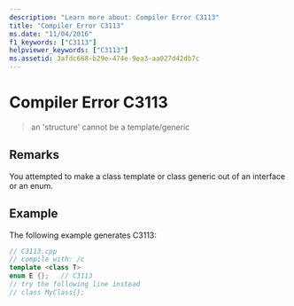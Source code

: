 ```yaml
---
description: "Learn more about: Compiler Error C3113"
title: "Compiler Error C3113"
ms.date: "11/04/2016"
f1_keywords: ["C3113"]
helpviewer_keywords: ["C3113"]
ms.assetid: 3afdc668-b29e-474e-9ea3-aa027d42db7c
---
```

# Compiler Error C3113

> an 'structure' cannot be a template/generic

## Remarks

You attempted to make a class template or class generic out of an interface or an enum.

## Example

The following example generates C3113:

```cpp
// C3113.cpp
// compile with: /c
template <class T>
enum E {};   // C3113
// try the following line instead
// class MyClass{};
```
